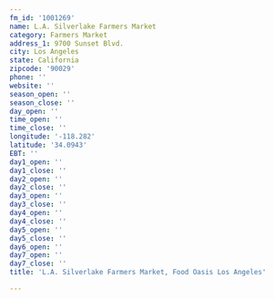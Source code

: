 ```yaml
---
fm_id: '1001269'
name: L.A. Silverlake Farmers Market
category: Farmers Market
address_1: 9700 Sunset Blvd.
city: Los Angeles
state: California
zipcode: '90029'
phone: ''
website: ''
season_open: ''
season_close: ''
day_open: ''
time_open: ''
time_close: ''
longitude: '-118.282'
latitude: '34.0943'
EBT: ''
day1_open: ''
day1_close: ''
day2_open: ''
day2_close: ''
day3_open: ''
day3_close: ''
day4_open: ''
day4_close: ''
day5_open: ''
day5_close: ''
day6_open: ''
day7_open: ''
day7_close: ''
title: 'L.A. Silverlake Farmers Market, Food Oasis Los Angeles'

---
```

